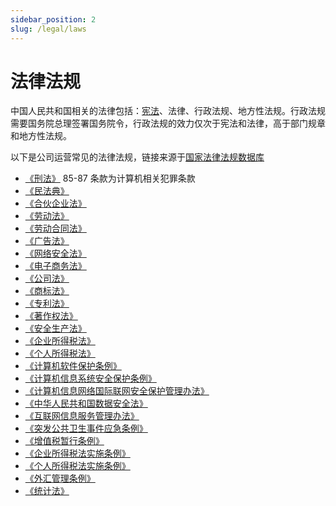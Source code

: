 ```yaml
---
sidebar_position: 2
slug: /legal/laws
---
```


# 法律法规

中国人民共和国相关的法律包括：[宪法](https://flk.npc.gov.cn/detail2.html?MmM5MDlmZGQ2NzhiZjE3OTAxNjc4YmY1YTQ4MzAwNGI%3D)、法律、行政法规、地方性法规。行政法规需要国务院总理签署国务院令，行政法规的效力仅次于宪法和法律，高于部门规章和地方性法规。

以下是公司运营常见的法律法规，链接来源于[国家法律法规数据库](https://flk.npc.gov.cn/)

* [《刑法》](https://flk.npc.gov.cn/detail2.html?MmM5MDlmZGQ2NzhiZjE3OTAxNjc4YmY2OTIyNTA0YmY%3D)  85-87 条款为计算机相关犯罪条款
* [《民法典》](https://flk.npc.gov.cn/detail2.html?ZmY4MDgwODE3MjlkMWVmZTAxNzI5ZDUwYjVjNTAwYmY%3D)
* [《合伙企业法》](https://flk.npc.gov.cn/detail2.html?MmM5MDlmZGQ2NzhiZjE3OTAxNjc4YmY2M2RjZTAzNGQ%3D)
* [《劳动法》](https://flk.npc.gov.cn/detail2.html?ZmY4MDgwODE2ZjEzNWY0NjAxNmYyMGYxNmVlMTE3Mzc%3D)
* [《劳动合同法》](https://flk.npc.gov.cn/detail2.html?MmM5MDlmZGQ2NzhiZjE3OTAxNjc4YmY3NGQ3MTA2YjM%3D)
* [《广告法》](https://flk.npc.gov.cn/detail2.html?ZmY4MDgwODE2ZjEzNWY0NjAxNmYxY2Y4ZGEzNzEyMjg%3D)
* [《网络安全法》](https://flk.npc.gov.cn/detail2.html?MmM5MDlmZGQ2NzhiZjE3OTAxNjc4YmY4Mjc2ZjA5M2Q%3D)
* [《电子商务法》](https://flk.npc.gov.cn/detail2.html?MmM5MDlmZGQ2NzhiZjE3OTAxNjc4YmY4YWYwNTBiODE%3D)
* [《公司法》](https://flk.npc.gov.cn/detail2.html?ZmY4MDgwODE2ZjEzNWY0NjAxNmYxY2M5OGFkODExMzQ%3D)
* [《商标法》](https://flk.npc.gov.cn/detail2.html?ZmY4MDgwODE2ZjEzNWY0NjAxNmYyMTc2NDU0NTFiMzU%3D)
* [《专利法》](https://flk.npc.gov.cn/detail2.html?ZmY4MDgwODE3NTJiN2Q0MzAxNzVlNDY1MWNiZDE1NDc%3D)
* [《著作权法》](https://flk.npc.gov.cn/detail2.html?ZmY4MDgwODE3NTJiN2Q0MzAxNzVlNDc2NmJhYjE1NTc%3D)
* [《安全生产法》](https://flk.npc.gov.cn/detail2.html?MmM5MDlmZGQ2NzhiZjE3OTAxNjc4YmY3NmU5OTA3MzU%3D)
* [《企业所得税法》](https://flk.npc.gov.cn/detail2.html?ZmY4MDgwODE2ZjEzNWY0NjAxNmYyMTA2YWNkMTE3ODQ%3D)
* [《个人所得税法》](https://flk.npc.gov.cn/detail2.html?MmM5MDlmZGQ2NzhiZjE3OTAxNjc4YmY3MjRiZDA2MDk%3D)
* [《计算机软件保护条例》](https://flk.npc.gov.cn/detail2.html?ZmY4MDgwODE2ZjNjYmIzYzAxNmY0MDRiZTRhZjAyYWQ%3D)
* [《计算机信息系统安全保护条例》](https://flk.npc.gov.cn/detail2.html?ZmY4MDgwODE2ZjNjYmIzYzAxNmY0MTI4ZGVhNDFhNWI%3D)
* [《计算机信息网络国际联网安全保护管理办法》](https://flk.npc.gov.cn/detail2.html?ZmY4MDgwODE2ZjNjYmIzYzAxNmY0MGRkYTNkZDA4MmY%3D)
* [《中华人民共和国数据安全法》](https://flk.npc.gov.cn/detail2.html?ZmY4MDgxODE3OWY1ZTA4MDAxNzlmODg1YzdlNzAzOTI%3D)
* [《互联网信息服务管理办法》](https://flk.npc.gov.cn/detail2.html?ZmY4MDgwODE2ZjNjYmIzYzAxNmY0MTE4ZTQ3NjE2ZjE%3D)
* [《突发公共卫生事件应急条例》](https://flk.npc.gov.cn/detail2.html?ZmY4MDgwODE2ZjNjYmIzYzAxNmY0MGQ2ZmQzYzA2YTA%3D)
* [《增值税暂行条例》](https://flk.npc.gov.cn/detail2.html?ZmY4MDgwODE2ZjNjYmIzYzAxNmY0MTE4NGY5YjE2ZDA%3D)
* [《企业所得税法实施条例》](https://flk.npc.gov.cn/detail2.html?ZmY4MDgwODE2ZjNlOTc4NDAxNmY0MjA5OTY4NzAzMGE%3D)
* [《个人所得税法实施条例》](https://flk.npc.gov.cn/detail2.html?ZmY4MDgwODE2ZjNjYmIzYzAxNmY0MTIyZDhkOTE5NGI%3D)
* [《外汇管理条例》](https://flk.npc.gov.cn/detail2.html?ZmY4MDgwODE2ZjNjYmIzYzAxNmY0MDQxNTk2YjAxZjE%3D)
* [《统计法》](https://flk.npc.gov.cn/detail2.html?MmM5MDlmZGQ2NzhiZjE3OTAxNjc4YmY2NzMwNzA0MDE%3D)